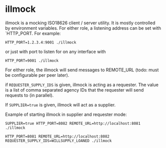 # illmock

illmock is a mocking ISO18626 client / server utility. It is mostly
controlled by environment variables. For either role, a listening address
can be set with `HTTP_PORT. For example:
 
    HTTP_PORT=1.2.3.4:9001 ./illmock

or just with port to listen for on any interface with

    HTTP_PORT=9001 ./illmock

For either role, the illmock will send messages to REMOTE_URL (todo: must be
configurable per peer later).

if `REQUESTER_SUPPLY_IDS` is given, illmock is acting as a requester. The
value is a list of comma separated agency IDs that the requester will send
requests to (in parallel).

If `SUPPLIER=true` is given, illmock will act as a supplier.

Example of starting illmock in supplier and requester mode:

    SUPPLIER=true HTTP_PORT=8082 REMOTE_URL=http://localhost:8081 ./illmock

    HTTP_PORT=8081 REMOTE_URL=http://localhost:8082 REQUESTER_SUPPLY_IDS=WILLSUPPLY_LOANED ./illmock




   
   
